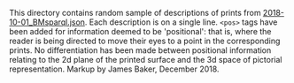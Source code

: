 This directory contains random sample of descriptions of prints from [2018-10-01_BMsparql.json](https://github.com/CuratorialVoice/data/blob/master/BMsparql/2018-10-01_BMsparql.json). Each description is on a single line. `<pos>` tags have been added for information deemed to be 'positional': that is, where the reader is being directed to move their eyes to a point in the corresponding prints. No differentiation has been made between positional information relating to the 2d plane of the printed surface and the 3d space of pictorial representation. Markup by James Baker, December 2018.
